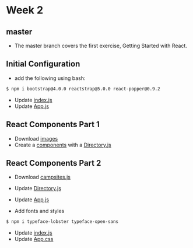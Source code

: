 # Week 2

## master

- The master branch covers the first exercise, Getting Started with React.

## Initial Configuration

- add the following using bash:

```bash
$ npm i bootstrap@4.0.0 reactstrap@5.0.0 react-popper@0.9.2
```

- Update [index.js](src/index.js)
- Update [App.js](src/App.js)

## React Components Part 1

- Download [images](public/assets/images/)
- Create a [components](src/components) with a [Directory.js](src/components/Directory.js)

## React Components Part 2

- Download [campsites.js](src/shared/campsites.js)
- Update [Directory.js](src/components/Directory.js)
- Update [App.js](src/App.js)

- Add fonts and styles

```bash
$ npm i typeface-lobster typeface-open-sans
```

- Update [index.js](src/index.js)
- Update [App.css](src/App.css)
